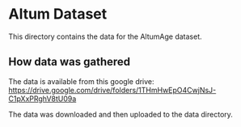 # Altum Dataset

This directory contains the data for the AltumAge dataset.

## How data was gathered

The data is available from this google drive: https://drive.google.com/drive/folders/1THmHwEpO4CwjNsJ-C1pXxPRghV8tU09a

The data was downloaded and then uploaded to the data directory.




